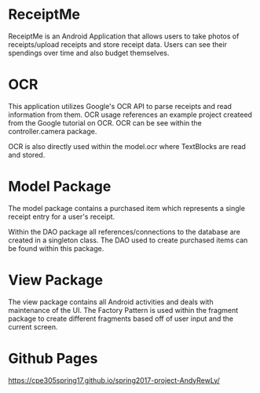 # ReceiptMe

ReceiptMe is an Android Application that allows users to take photos of receipts/upload receipts and store receipt data.  Users can see their spendings over time and also budget themselves.

# OCR

This application utilizes Google's OCR API to parse receipts and read information from them.  OCR usage references an example project createed from the Google tutorial on OCR.  OCR can be see within the controller.camera package.  

OCR is also directly used within the model.ocr where TextBlocks are read and stored.

# Model Package

The model package contains a purchased item which represents a single receipt entry for a user's receipt.

Within the DAO package all references/connections to the database are created in a singleton class.  The DAO used to create purchased items can be found within this package.

# View Package

The view package contains all Android activities and deals with maintenance of the UI.  The Factory Pattern is used within the fragment package to create different fragments based off of user input and the current screen.

# Github Pages

https://cpe305spring17.github.io/spring2017-project-AndyRewLy/
